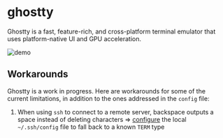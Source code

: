 # ghostty

Ghostty is a fast, feature-rich, and cross-platform terminal emulator that uses
platform-native UI and GPU acceleration.

![demo](https://miro.medium.com/v2/resize:fit:786/format:webp/0*0SXEOoelzGvwzY_2)

## Workarounds

Ghostty is a work in progress. Here are workarounds for some of the current
limitations, in addition to the ones addressed in the `config` file:

1. When using `ssh` to connect to a remote server, backspace outputs a space
instead of deleting characters => [configure](https://ghostty.org/docs/help/terminfo#configure-ssh-to-fall-back-to-a-known-terminfo-entry)
the local `~/.ssh/config` file to fall back to a known `TERM` type
